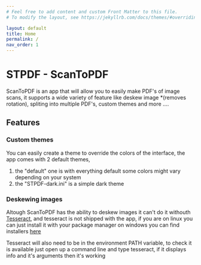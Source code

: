 ```yaml
---
# Feel free to add content and custom Front Matter to this file.
# To modify the layout, see https://jekyllrb.com/docs/themes/#overriding-theme-defaults

layout: default
title: Home
permalink: /
nav_order: 1
---
```

# STPDF - ScanToPDF

ScanToPDF is an app that will allow you to easily make PDF's of image scans,
it supports a wide variety of feature like deskew image *(removes rotation), spliting into multiple
PDF's, custom themes and more ....


## Features

### Custom themes

You can easily create a theme to override the colors of the interface, the app comes with 2 default themes,
1. the "default" one is with everything default some colors might vary depending on your system
2. the "STPDF-dark.ini" is a simple dark theme


### Deskewing images

Altough ScanToPDF has the ability to deskew images it can't do it withouth [Tesseract](https://github.com/tesseract-ocr/tesseract),
and tesseract is not shipped with the app, if you are on linux you can just install it with your package manager
on windows you can find installers [here](https://github.com/UB-Mannheim/tesseract/wiki)

Tesseract will also need to be in the environment PATH variable, to check it is available just open up a command line and type tesseract,
if it displays info and it's arguments then it's working


